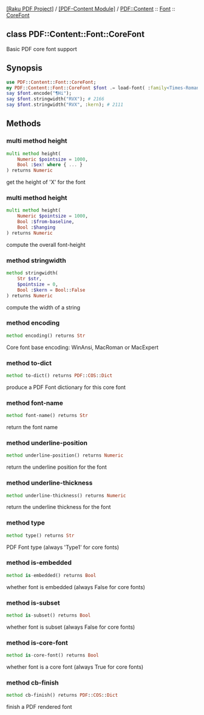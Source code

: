 [[Raku PDF Project]](https://pdf-raku.github.io)
 / [[PDF-Content Module]](https://pdf-raku.github.io/PDF-Content-raku)
 / [PDF::Content](https://pdf-raku.github.io/PDF-Content-raku/PDF/Content)
 :: [Font](https://pdf-raku.github.io/PDF-Content-raku/PDF/Content/Font)
 :: [CoreFont](https://pdf-raku.github.io/PDF-Content-raku/PDF/Content/Font/CoreFont)

class PDF::Content::Font::CoreFont
----------------------------------

Basic PDF core font support

Synopsis
--------

```raku
use PDF::Content::Font::CoreFont;
my PDF::Content::Font::CoreFont $font .= load-font( :family<Times-Roman>, :weight<bold> );
say $font.encode("¶Hi");
say $font.stringwidth("RVX"); # 2166
say $font.stringwidth("RVX", :kern); # 2111
```

Methods
-------

### multi method height

```raku
multi method height(
    Numeric $pointsize = 1000,
    Bool :$ex! where { ... }
) returns Numeric
```

get the height of 'X' for the font

### multi method height

```raku
multi method height(
    Numeric $pointsize = 1000,
    Bool :$from-baseline,
    Bool :$hanging
) returns Numeric
```

compute the overall font-height

### method stringwidth

```raku
method stringwidth(
    Str $str,
    $pointsize = 0,
    Bool :$kern = Bool::False
) returns Numeric
```

compute the width of a string

### method encoding

```raku
method encoding() returns Str
```

Core font base encoding: WinAnsi, MacRoman or MacExpert

### method to-dict

```raku
method to-dict() returns PDF::COS::Dict
```

produce a PDF Font dictionary for this core font

### method font-name

```raku
method font-name() returns Str
```

return the font name

### method underline-position

```raku
method underline-position() returns Numeric
```

return the underline position for the font

### method underline-thickness

```raku
method underline-thickness() returns Numeric
```

return the underline thickness for the font

### method type

```raku
method type() returns Str
```

PDF Font type (always 'Type1' for core fonts)

### method is-embedded

```raku
method is-embedded() returns Bool
```

whether font is embedded (always False for core fonts)

### method is-subset

```raku
method is-subset() returns Bool
```

whether font is subset (always False for core fonts)

### method is-core-font

```raku
method is-core-font() returns Bool
```

whether font is a core font (always True for core fonts)

### method cb-finish

```raku
method cb-finish() returns PDF::COS::Dict
```

finish a PDF rendered font

